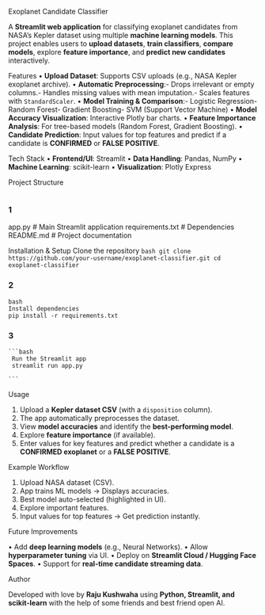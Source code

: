  Exoplanet Candidate Classifier
 
   A **Streamlit web application** for classifying exoplanet candidates from NASA’s Kepler dataset
   using multiple **machine learning models**.
   This project enables users to **upload datasets**, **train classifiers**, **compare models**, explore
   **feature importance**, and **predict new candidates** interactively.
   
Features
  • **Upload Dataset**: Supports CSV uploads (e.g., NASA Kepler exoplanet archive).
  • **Automatic Preprocessing**:- Drops irrelevant or empty columns.- Handles missing values with mean imputation.- Scales features with `StandardScaler`.
  • **Model Training & Comparison**:- Logistic Regression- Random Forest- Gradient Boosting- SVM (Support Vector Machine)
  • **Model Accuracy Visualization**: Interactive Plotly bar charts.
  • **Feature Importance Analysis**: For tree-based models (Random Forest, Gradient Boosting).
  • **Candidate Prediction**: Input values for top features and predict if a candidate is
     **CONFIRMED** or **FALSE POSITIVE**.
     
 Tech Stack
  • **Frontend/UI**: Streamlit
  • **Data Handling**: Pandas, NumPy
  • **Machine Learning**: scikit-learn
  • **Visualization**: Plotly Express
  
 Project Structure
 ```
 ```
  ### 1
   app.py # Main Streamlit application
   requirements.txt # Dependencies
   README.md # Project documentation
   
 Installation & Setup
    Clone the repository
    ```bash
   git clone https://github.com/your-username/exoplanet-classifier.git
   cd exoplanet-classifier
    ```
    
 ### 2
   ```
  bash
  Install dependencies
 pip install -r requirements.txt
   ```

 ### 3
    ```bash
     Run the Streamlit app
     streamlit run app.py
  
    ```
 Usage
 1. Upload a **Kepler dataset CSV** (with a `disposition` column).
 2. The app automatically preprocesses the dataset.
 3. View **model accuracies** and identify the **best-performing model**.
 4. Explore **feature importance** (if available).
 5. Enter values for key features and predict whether a candidate is a **CONFIRMED exoplanet** or
 a **FALSE POSITIVE**.


 Example Workflow
 1. Upload NASA dataset (CSV).
 2. App trains ML models → Displays accuracies.
 3. Best model auto-selected (highlighted in UI).
 4. Explore important features.
 5. Input values for top features → Get prediction instantly.

    
 Future Improvements
 
 • Add **deep learning models** (e.g., Neural Networks).
 • Allow **hyperparameter tuning** via UI.
 • Deploy on **Streamlit Cloud / Hugging Face Spaces**.
 • Support for **real-time candidate streaming data**.

 
 Author
 
 Developed with love
 by **Raju Kushwaha** using **Python, Streamlit, and scikit-learn** with the help of some friends and best friend open AI.
